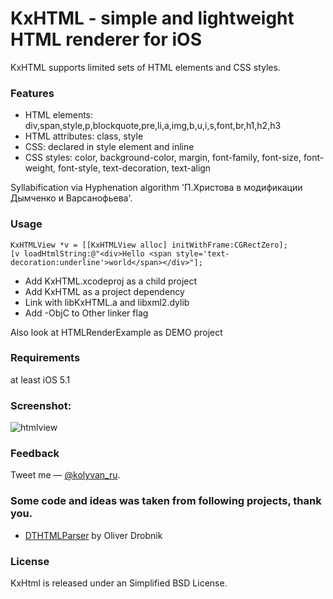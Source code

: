 KxHTML - simple and lightweight HTML renderer for iOS
=====================================================

KxHTML supports limited sets of HTML elements and CSS styles.

### Features

* HTML elements: div,span,style,p,blockquote,pre,li,a,img,b,u,i,s,font,br,h1,h2,h3
* HTML attributes: class, style
* CSS: declared in style element and inline
* CSS styles: color, background-color, margin, font-family, font-size, font-weight, font-style, text-decoration, text-align 

Syllabification via Hyphenation algorithm 'П.Хpистова в модификации Дымченко и Ваpсанофьева'.

### Usage

	KxHTMLView *v = [[KxHTMLView alloc] initWithFrame:CGRectZero];
    [v loadHtmlString:@"<div>Hello <span style='text-decoration:underline'>world</span></div>"];

* Add KxHTML.xcodeproj as a child project
* Add KxHTML as a project dependency
* Link with libKxHTML.a and libxml2.dylib
* Add -ObjC to Other linker flag

Also look at HTMLRenderExample as DEMO project

### Requirements

at least iOS 5.1

### Screenshot:

![htmlview](https://raw.github.com/kolyvan/kxhtml/master/screenshot.png "HTML View")

### Feedback

Tweet me — [@kolyvan_ru](http://twitter.com/kolyvan_ru).

### Some code and ideas was taken from following projects, thank you.

- [DTHTMLParser](https://github.com/Cocoanetics) by Oliver Drobnik

### License

KxHtml is released under an Simplified BSD License.